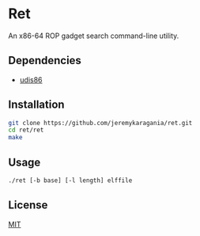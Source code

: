 # Ret
An x86-64 ROP gadget search command-line utility.

## Dependencies
- [udis86](https://github.com/vmt/udis86)

## Installation
```bash
git clone https://github.com/jeremykaragania/ret.git
cd ret/ret
make
```

## Usage
```bash
./ret [-b base] [-l length] elffile
```

## License
[MIT](LICENSE)
